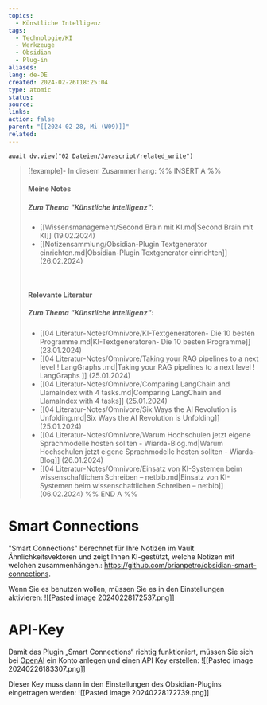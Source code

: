 ```yaml
---
topics:
  - Künstliche Intelligenz
tags:
  - Technologie/KI
  - Werkzeuge
  - Obsidian
  - Plug-in
aliases: 
lang: de-DE
created: 2024-02-26T18:25:04
type: atomic
status: 
source: 
links: 
action: false
parent: "[[2024-02-28, Mi (W09)]]"
related:
---
```


```dataviewjs
await dv.view("02 Dateien/Javascript/related_write")
```
> [!example]- In diesem Zusammenhang:
> %% INSERT A %%
> #### Meine Notes
> ##### Zum Thema "Künstliche Intelligenz":
> - [[Wissensmanagement/Second Brain mit KI.md|Second Brain mit KI]] (19.02.2024)
> - [[Notizensammlung/Obsidian-Plugin Textgenerator einrichten.md|Obsidian-Plugin Textgenerator einrichten]] (26.02.2024)
> 
> &nbsp;
> #### Relevante Literatur
> ##### Zum Thema "Künstliche Intelligenz":
> - [[04 Literatur-Notes/Omnivore/KI-Textgeneratoren- Die 10 besten Programme.md|KI-Textgeneratoren- Die 10 besten Programme]] (23.01.2024)
> - [[04 Literatur-Notes/Omnivore/Taking your RAG pipelines to a next level ! LangGraphs .md|Taking your RAG pipelines to a next level ! LangGraphs ]] (25.01.2024)
> - [[04 Literatur-Notes/Omnivore/Comparing LangChain and LlamaIndex with 4 tasks.md|Comparing LangChain and LlamaIndex with 4 tasks]] (25.01.2024)
> - [[04 Literatur-Notes/Omnivore/Six Ways the AI Revolution is Unfolding.md|Six Ways the AI Revolution is Unfolding]] (25.01.2024)
> - [[04 Literatur-Notes/Omnivore/Warum Hochschulen jetzt eigene Sprachmodelle hosten sollten - Wiarda-Blog.md|Warum Hochschulen jetzt eigene Sprachmodelle hosten sollten - Wiarda-Blog]] (26.01.2024)
> - [[04 Literatur-Notes/Omnivore/Einsatz von KI-Systemen beim wissenschaftlichen Schreiben – netbib.md|Einsatz von KI-Systemen beim wissenschaftlichen Schreiben – netbib]] (06.02.2024)
> %% END A %%

# Smart Connections

"Smart Connections" berechnet für Ihre Notizen im Vault Ähnlichkeitsvektoren und zeigt Ihnen KI-gestützt, welche Notizen mit welchen zusammenhängen.: https://github.com/brianpetro/obsidian-smart-connections.

Wenn Sie es benutzen wollen, müssen Sie es in den Einstellungen aktivieren: 
![[Pasted image 20240228172537.png]]
# API-Key

Damit das Plugin „Smart Connections“ richtig funktioniert, müssen Sie sich bei [OpenAI](https://www.openai.com) ein Konto anlegen und einen API Key erstellen:
![[Pasted image 20240226183307.png]]

Dieser Key muss dann in den Einstellungen des Obsidian-Plugins eingetragen werden:
![[Pasted image 20240228172739.png]]


